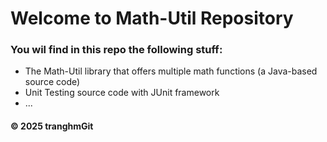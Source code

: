 # Welcome to Math-Util Repository
### You wil find in this repo the following stuff:
* The Math-Util library that offers multiple math functions (a Java-based source code)
* Unit Testing source code with JUnit framework
* ...


#### © 2025 tranghmGit

